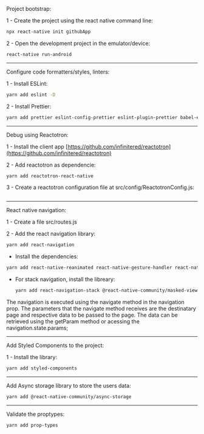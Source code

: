 Project bootstrap:

1 - Create the project using the react native command line:

```sh
npx react-native init githubApp
```

2 - Open the development project in the emulator/device:

```sh
react-native run-android
```

---

Configure code formatters/styles, linters:

1 - Install ESLint:

```sh
yarn add eslint -D
```

2 - Install Prettier:

```sh
yarn add prettier eslint-config-prettier eslint-plugin-prettier babel-eslint -D
```

---

Debug using Reactotron:

1 - Install the client app [https://github.com/infinitered/reactotron](https://github.com/infinitered/reactotron)

2 - Add reactotron as dependencie:

```sh
yarn add reactotron-react-native
```

3 - Create a reactotron configuration file at src/config/ReactotronConfig.js:

```js
```

---

React native navigation:

1 - Create a file src/routes.js

2 - Add the react navigation library:

```sh
yarn add react-navigation
```

- Install the dependencies:

```sh
yarn add react-native-reanimated react-native-gesture-handler react-native-screens react-native-safe-area-context @react-native-community/masked-view
```

- For stack navigation, install the libreary:
  ```sh
  yarn add react-navigation-stack @react-native-community/masked-view
  ```

The navigation is executed using the navigate method in the navigation prop.
The parameters that the navigate method receives are the destinatary page and
respective data to be passed to the page. The data can be retrieved using the getParam
method or acessing the navigation.state.params;

---

Add Styled Components to the project:

1 - Install the library:

```sh
yarn add styled-components
```

---

Add Async storage library to store the users data:

```sh
yarn add @react-native-community/async-storage
```

---

Validate the proptypes:

```sh
yarn add prop-types
```
